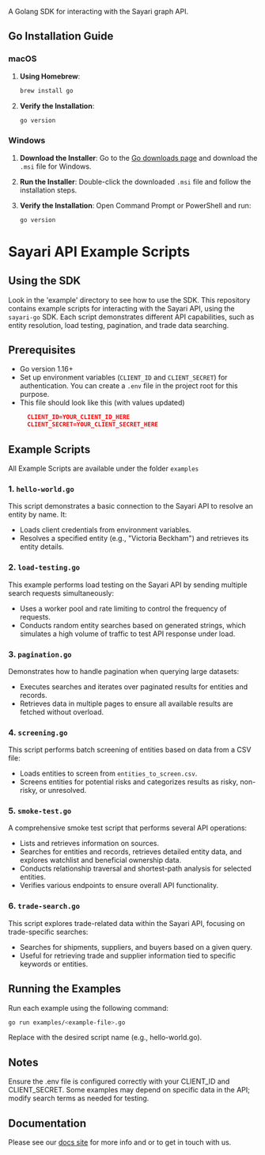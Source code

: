 A Golang SDK for interacting with the Sayari graph API.

## Go Installation Guide

### macOS
1. **Using Homebrew**:
   ```bash
   brew install go
   ```

2. **Verify the Installation**:
   ```bash
   go version
   ```

### Windows
1. **Download the Installer**: Go to the [Go downloads page](https://golang.org/dl/) and download the `.msi` file for Windows.

2. **Run the Installer**: Double-click the downloaded `.msi` file and follow the installation steps.

3. **Verify the Installation**:
   Open Command Prompt or PowerShell and run:
   ```powershell
   go version
   ```

# Sayari API Example Scripts
## Using the SDK
Look in the 'example' directory to see how to use the SDK.  This repository contains example scripts for interacting with the Sayari API, using the `sayari-go` SDK. Each script demonstrates different API capabilities, such as entity resolution, load testing, pagination, and trade data searching.

## Prerequisites
- Go version 1.16+
- Set up environment variables (`CLIENT_ID` and `CLIENT_SECRET`) for authentication. You can create a `.env` file in the project root for this purpose.
- This file should look like this (with values updated)
  ```json
    CLIENT_ID=YOUR_CLIENT_ID_HERE
    CLIENT_SECRET=YOUR_CLIENT_SECRET_HERE
    ```

## Example Scripts
All Example Scripts are available under the folder `examples`

### 1. `hello-world.go`
This script demonstrates a basic connection to the Sayari API to resolve an entity by name. It:
- Loads client credentials from environment variables.
- Resolves a specified entity (e.g., "Victoria Beckham") and retrieves its entity details.

### 2. `load-testing.go`
This example performs load testing on the Sayari API by sending multiple search requests simultaneously:
- Uses a worker pool and rate limiting to control the frequency of requests.
- Conducts random entity searches based on generated strings, which simulates a high volume of traffic to test API response under load.

### 3. `pagination.go`
Demonstrates how to handle pagination when querying large datasets:
- Executes searches and iterates over paginated results for entities and records.
- Retrieves data in multiple pages to ensure all available results are fetched without overload.

### 4. `screening.go`
This script performs batch screening of entities based on data from a CSV file:
- Loads entities to screen from `entities_to_screen.csv`.
- Screens entities for potential risks and categorizes results as risky, non-risky, or unresolved.

### 5. `smoke-test.go`
A comprehensive smoke test script that performs several API operations:
- Lists and retrieves information on sources.
- Searches for entities and records, retrieves detailed entity data, and explores watchlist and beneficial ownership data.
- Conducts relationship traversal and shortest-path analysis for selected entities.
- Verifies various endpoints to ensure overall API functionality.

### 6. `trade-search.go`
This script explores trade-related data within the Sayari API, focusing on trade-specific searches:
- Searches for shipments, suppliers, and buyers based on a given query.
- Useful for retrieving trade and supplier information tied to specific keywords or entities.

## Running the Examples
Run each example using the following command:
```bash
go run examples/<example-file>.go
```
Replace <example-file> with the desired script name (e.g., hello-world.go).

## Notes
Ensure the .env file is configured correctly with your CLIENT_ID and CLIENT_SECRET.
Some examples may depend on specific data in the API; modify search terms as needed for testing.


## Documentation
Please see our [docs site](http://documentation.sayari.com) for more info and or to get in touch with us.
